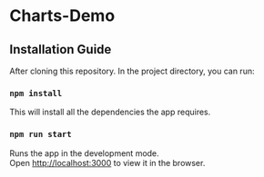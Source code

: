 # Charts-Demo

## Installation Guide

After cloning this repository. 
In the project directory, you can run:

### `npm install`

This will install all the dependencies the app requires. 

### `npm run start`

Runs the app in the development mode.\
Open [http://localhost:3000](http://localhost:3000) to view it in the browser.
